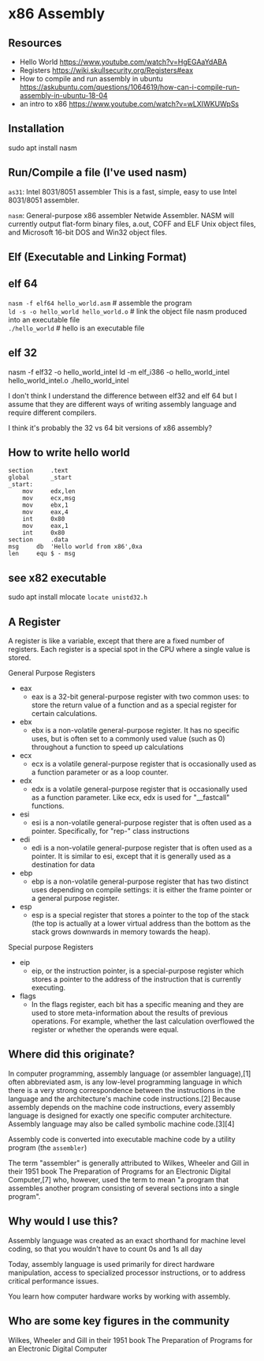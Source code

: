 # x86 Assembly
## Resources
- Hello World https://www.youtube.com/watch?v=HgEGAaYdABA
- Registers https://wiki.skullsecurity.org/Registers#eax
- How to compile and run assembly in ubuntu https://askubuntu.com/questions/1064619/how-can-i-compile-run-assembly-in-ubuntu-18-04
- an intro to x86 https://www.youtube.com/watch?v=wLXIWKUWpSs
## Installation
sudo apt install nasm  
## Run/Compile a file (I've used nasm)

`as31`: Intel 8031/8051 assembler
This is a fast, simple, easy to use Intel 8031/8051 assembler.

`nasm`: General-purpose x86 assembler
Netwide Assembler. NASM will currently output flat-form binary files, a.out, COFF and ELF Unix object files, and Microsoft 16-bit DOS and Win32 object files.

## Elf (Executable and Linking Format)

## elf 64
`nasm -f elf64 hello_world.asm` # assemble the program  
`ld -s -o hello_world hello_world.o` # link the object file nasm produced into an executable file  
`./hello_world` # hello is an executable file

## elf 32
nasm -f elf32 -o hello_world_intel
ld -m elf_i386 -o hello_world_intel hello_world_intel.o
./hello_world_intel


I don't think I understand the difference between elf32 and elf 64 but I assume that they are different ways of writing assembly language and require different compilers.

I think it's probably the 32 vs 64 bit versions of x86 assembly?

## How to write hello world
```
section     .text
global      _start 
_start: 
    mov     edx,len   
    mov     ecx,msg   
    mov     ebx,1   
    mov     eax,4   
    int     0x80   
    mov     eax,1  
    int     0x80   
section     .data
msg     db  'Hello world from x86',0xa  
len     equ $ - msg   
```

## see x82 executable 
sudo apt install mlocate
`locate unistd32.h`

## A Register
A register is like a variable, except that there are a fixed number of registers. Each register is a special spot in the CPU where a single value is stored. 

General Purpose Registers

- eax
    - eax is a 32-bit general-purpose register with two common uses: to store the return value of a function and as a special register for certain calculations.
- ebx
    - ebx is a non-volatile general-purpose register. It has no specific uses, but is often set to a commonly used value (such as 0) throughout a function to speed up calculations
- ecx
    - ecx is a volatile general-purpose register that is occasionally used as a function parameter or as a loop counter. 
- edx
    - edx is a volatile general-purpose register that is occasionally used as a function parameter. Like ecx, edx is used for "__fastcall" functions. 
- esi
    - esi is a non-volatile general-purpose register that is often used as a pointer. Specifically, for "rep-" class instructions
- edi
    - edi is a non-volatile general-purpose register that is often used as a pointer. It is similar to esi, except that it is generally used as a destination for data
- ebp
    - ebp is a non-volatile general-purpose register that has two distinct uses depending on compile settings: it is either the frame pointer or a general purpose register. 
- esp
    - esp is a special register that stores a pointer to the top of the stack (the top is actually at a lower virtual address than the bottom as the stack grows downwards in memory towards the heap).

Special purpose Registers

- eip
    - eip, or the instruction pointer, is a special-purpose register which stores a pointer to the address of the instruction that is currently executing.
- flags
    - In the flags register, each bit has a specific meaning and they are used to store meta-information about the results of previous operations. For example, whether the last calculation overflowed the register or whether the operands were equal.

## Where did this originate?
In computer programming, assembly language (or assembler language),[1] often abbreviated asm, is any low-level programming language in which there is a very strong correspondence between the instructions in the language and the architecture's machine code instructions.[2] Because assembly depends on the machine code instructions, every assembly language is designed for exactly one specific computer architecture. Assembly language may also be called symbolic machine code.[3][4]

Assembly code is converted into executable machine code by a utility program (the `assembler`)

The term "assembler" is generally attributed to Wilkes, Wheeler and Gill in their 1951 book The Preparation of Programs for an Electronic Digital Computer,[7] who, however, used the term to mean "a program that assembles another program consisting of several sections into a single program".



## Why would I use this?
Assembly language was created as an exact shorthand for machine level coding, so that you wouldn't have to count 0s and 1s all day

Today, assembly language is used primarily for direct hardware manipulation, access to specialized processor instructions, or to address critical performance issues.

You learn how computer hardware works by working with assembly.



## Who are some key figures in the community

Wilkes, Wheeler and Gill in their 1951 book The Preparation of Programs for an Electronic Digital Computer